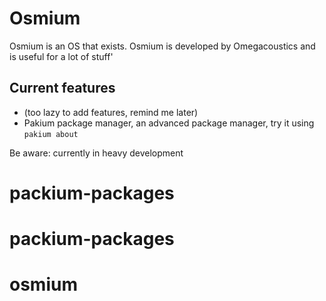 # Osmium

Osmium is an OS that exists.
Osmium is developed by Omegacoustics and is useful for a lot of stuff'

## Current features

- (too lazy to add features, remind me later)
- Pakium package manager, an advanced package manager, try it using `pakium about`

Be aware: currently in heavy development
# packium-packages
# packium-packages
# osmium
